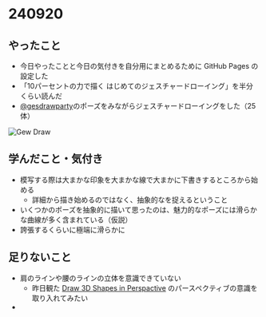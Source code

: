 # 240920


## やったこと

- 今日やったことと今日の気付きを自分用にまとめるために GitHub Pages の設定した
- 「10パーセントの力で描く はじめてのジェスチャードローイング」を半分くらい読んだ
- [@gesdrawparty](https://www.youtube.com/@GESDRAWPARTY)のポーズをみながらジェスチャードローイングをした（25体）

![Gew Draw](/devlog/assets/images/240920.jpg)


## 学んだこと・気付き

- 模写する際は大まかな印象を大まかな線で大まかに下書きするところから始める
  - 詳細から描き始めるのではなく、抽象的なを捉えるということ
- いくつかのポーズを抽象的に描いて思ったのは、魅力的なポーズには滑らかな曲線が多く含まれている（仮説）
- 誇張するくらいに極端に滑らかに


## 足りないこと

- 肩のラインや腰のラインの立体を意識できていない
  - 昨日観た [Draw 3D Shapes in Perspactive](https://www.youtube.com/watch?v=CbYBtvygBiQ) のパースペクティブの意識を取り入れてみたい
- 
